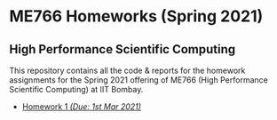# ME766 Homeworks (Spring 2021)
## High Performance Scientific Computing 

This repository contains all the code & reports for the homework assignments for the Spring 2021 offering of ME766 (High Performance Scientific Computing) at IIT Bombay.

- [Homework 1 _(Due: 1st Mar 2021)_](./tree/main/HW1/)